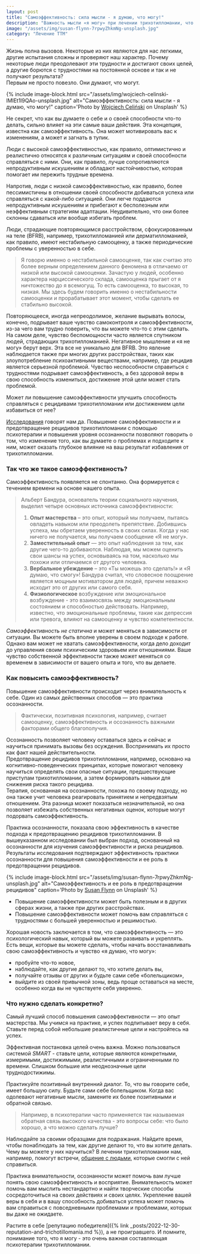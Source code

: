 ```yaml
---
layout: post
title: "Самоэффективность: сила мысли - я думаю, что могу!"
description: "Важность мысли «я могу» при лечении трихотилломании, что можно сделать, если вы чувствуете себя беспомощным в борьбе с ТТМ"
image: "/assets/img/susan-flynn-7rpwyZhkmNg-unsplash.jpg"
category: "Лечение ТТМ"
---
```



Жизнь полна вызовов. Некоторые из них являются для нас легкими, другие испытания сложны и проверяют наш характер.
Почему некоторые люди преодолевают эти трудности и достигают своих целей, а другие борются с трудностями на постоянной
основе и так и не получают результата?  
Первым не просто повезло. Они думают, что могут.

{% include image-block.html
src="/assets/img/wojciech-celinski-lMlEt1l9QAo-unsplash.jpg"
alt="Самоэффективность: сила мысли - я думаю, что могу!"
caption='Photo by <a href="https://unsplash.com/@woyciq" rel="nofollow">Wojciech Celiński</a> on Unsplash'
%}

Не секрет, что как вы думаете о себе и о своей способности что-то делать, сильно влияет на эти самые ваши действия.
Эта концепция, известна как самоэффективность. Она может мотивировать вас к изменениям, а может и загнать в тупик.

Люди с высокой самоэффективностью, как правило, оптимистично и реалистично относятся к различным ситуациям и своей способности
справляться с ними. Они, как правило, лучше сопротивляются непродуктивным искушениям и обладают настойчивостью, которая
помогает им пережить трудные времена. 

Напротив, люди с низкой самоэффективностью, как правило, более пессимистичны
в отношении своей способности добиваться успеха или справляться с какой-либо ситуацией. Они легче поддаются непродуктивным
искушениям и прибегают к бесполезным или неэффективным стратегиям адаптации. Неудивительно, что они более склонны
сдаваться или вообще избегать проблем.

Люди, страдающие повторяющимся расстройством, сфокусированным на теле (BFRB), например, трихотилломанией или
дерматилломанией, как правило, имеют нестабильную самооценку, а также периодические проблемы с уверенностью в себе.

>Я говорю именно о нестабильной самооценке, так как считаю это более верным определением данного феномена
>в отличаемо от низкой или высокой самооценки. Зачастую у людей, особенно характера нарциссического склада,
>самооценка прыгает от я ничтожество до я всемогущ. То есть самооценка, то высокая, то низкая. Мы здесь будем
>говорить именно о нестабильности самооценки и прорабатывает этот момент, чтобы сделать ее стабильно высокой.

Повторяющееся, иногда непреодолимое, желание вырывать волосы, конечно, подрывает ваше чувство самоконтроля и
самоэффективности, из-за чего вам трудно поверить, что вы можете что-то с этим сделать.  
На самом деле, чувство беспомощности часто является спутником людей, страдающих трихотилломанией. Негативное мышление
и «я не могу» берут верх. Эта все не уникально для BFRB. Это явление наблюдается также при многих других расстройствах,
таких как злоупотребление психоактивными веществами, например, где рецидив является серьезной проблемой.
Чувство неспособности справиться с трудностями подрывает самоэффективность, а без здоровой веры в свою
способность измениться, достижение этой цели может стать проблемой.

Может ли повышение самоэффективности улучшить способность справляться с рецидивами трихотилломании 
или достижением цели избавиться от нее?  

<a href="https://www.researchgate.net/publication/280489066_The_role_of_self-beliefs_in_trichotillomania" rel="nofollow">Исследования</a>
говорят нам да. Повышение самоэффективности и и предотвращение рецидивов трихотилломании с помощью психотерапии и
повышения уровня осознанности позволяют говорить о том, что изменение того, как вы думаете о проблемах и
подходите к ним, может оказать глубокое влияние на ваш результат избавления от трихотилломании.

### Так что же такое самоэффективность?

Самоэффективность появляется не спонтанно. Она формируется с течением времени на основе нашего опыта.

> Альберт Бандура, основатель теории социального научения, выделил четыре основных источника самоэффективности:
> 1. **Опыт мастерства** – это опыт, который мы получаем, пытаясь овладеть навыком или преодолеть препятствие.
>    Добившись успеха, мы обретаем уверенность в своих силах. Когда у нас ничего не получается,
>    мы получаем сообщение «Я не могу».
> 2. **Заместительный опыт** — это опыт наблюдения за тем, как другие чего-то добиваются. Наблюдая, мы 
>    можем оценить свои шансы на успех, основываясь на том, насколько мы похожи или отличаемся от другого человека.
> 3. **Вербальное убеждение** – это «Ты можешь это сделать!» и «Я думаю, что смогу»! Бандура считал, что словесное 
>    поощрение является мощным мотиватором для людей, причем неважно исходит это от других или самого себя.
> 4. **Физиологическое** возбуждение или эмоциональное возбуждение - это взаимосвязь между эмоциональным состоянием 
>    и способностью действовать. Например, известно, что эмоциональные проблемы, такие как депрессия или тревога, 
>    влияют на самооценку и чувство компетентности.


*Самоэффективность не статична* и может меняться в зависимости от ситуации. Вы можете быть вполне уверены в 
своем подходе к работе. Однако вам может не хватать самоэффективности, когда дело доходит до управления 
своим психическим здоровьем или отношениями. Ваше чувство собственной эффективности также может меняться со 
временем в зависимости от вашего опыта и того, что вы делаете.

### Как повысить самоэффективность?

Повышение самоэффективности происходит через внимательность к себе. Один из самых действенных 
способов — это практика осознанности.

> Фактически, позитивная психология, например, считает самооценку, самоэффективность и осознанность важными 
> факторами общего благополучия.

Осознанность позволяет человеку оставаться здесь и сейчас и научиться принимать вызовы без осуждения. 
Воспринимать их просто как факт нашей действительности.  
Предотвращение рецидивов трихотилломании, например, основано на когнитивно-поведенческих принципах, 
которые помогают человеку научиться определять свои опасные ситуации, предшествующие приступам трихотилломании, 
а затем формировать навыки для снижения риска такого рецидива.  
Терапия, основанная на осознанности, похожа по своему подходу, но она также учит человека реагировать 
принятием и непредвзятым отношением. Эта разница может показаться незначительной, но она позволяет избежать 
собственных негативных оценок, которые могут подорвать самоэффективность.

Практика осознанности, показала свою эффективность в качестве подхода к предотвращению рецидивов трихотилломании. 
В вышеуказанном исследовании был выбран подход, основанный на осознанности для изучения самоэффективности и 
риска рецидивов. Результаты исследования подтверждают эффективность практики осознанности для повышения 
самоэффективности и ее роль в предотвращении рецидивов.  

{% include image-block.html
src="/assets/img/susan-flynn-7rpwyZhkmNg-unsplash.jpg"
alt="Самоэффективность и ее роль в предотвращении рецидивов"
caption='Photo by <a href="https://unsplash.com/@misssusanflynn" rel="nofollow">Susan Flynn</a> on Unsplash'
%}

- Повышение самоэффективности может быть полезным и в других сферах жизни, а также при других расстройствах.  
- Повышение самоэффективности может помочь вам справляться с трудностями с большей уверенностью и решимостью.

Хорошая новость заключается в том, что самоэффективность — это психологический навык, который вы можете 
развивать и укреплять. Есть вещи, которые вы можете сделать, чтобы начать восстанавливать свою самоэффективность 
и чувство «я думаю, что могу»:
- пробуйте что-то новое,
- наблюдайте, как другие делают то, что хотите делать вы,
- получайте отзывы от других и будьте сами себе «болельщиком»,
- выйдите из своей привычной зоны, ведь проще оставаться на месте, особенно когда вы не чувствуете себя уверенно.

### Что нужно сделать конкретно?
Самый лучший способ повышения самоэффективности — это опыт мастерства. Мы учимся на практике, и успех 
подпитывает веру в себя. Ставьте перед собой небольшие реалистичные цели и настройтесь на успех.

Эффективная постановка целей очень важна. Можно пользоваться системой *SMART* - ставьте цели, которые являются конкретными,
измеримыми, достижимыми, реалистичными и ограниченными по времени. Слишком большие или неоднозначные цели труднодостижимы.

Практикуйте позитивный внутренний диалог. То, что вы говорите себе, имеет большую силу. Будьте сами себе болельщиком. 
Когда вас одолевают негативные мысли, замените их более позитивными и обратной связью.

> Например, в психотерапии часто применяется так называемая обратная связь высокого качества - это вопросы себе: 
> что было хорошо, а что можно сделать лучше?

Наблюдайте за своими образцами для подражания. Найдите время, чтобы понаблюдать за тем, как другие делают то, 
что вы хотите делать. Чему вы можете у них научиться? В лечении трихотилломании нам, например, помогут встречи,
<a href="https://t.me/ttm_help_ru" rel="nofollow">общение с людьми</a>, которые смогли с ней справиться.

Практика внимательности, осознанности может помочь вам лучше понять свою самоэффективность и восприятие. 
Внимательность может помочь вам мыслить нестандартно и найти творческие способы сосредоточиться на своих 
действиях и своих целях. Укрепление вашей веры в себя и в вашу способность добиваться успеха может помочь 
вам справиться с повседневными проблемами и проблемами, которых вы даже не ожидаете.

Растите в себе [репутацию победителя]({% link _posts/2022-12-30-reputation-and-trichotillomania.md  %}), а не проигравшего. 
И помните, понимание того, что я могу - это очень важная составляющая психотерапии трихотилломании.